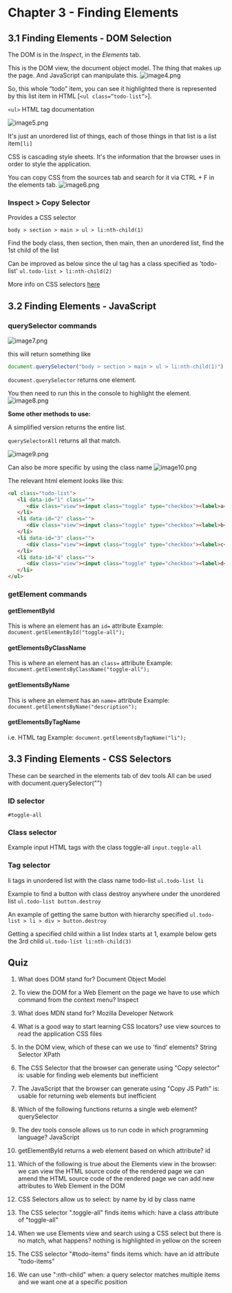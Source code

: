 # Chapter 3 - Finding Elements

## 3.1 Finding Elements - DOM Selection

The DOM is in the *Inspect*, in the *Elements* tab.

This is the DOM view, the document object model. The thing that makes up the page. And JavaScript can manipulate this.
![image4.png](assets/image4.png)

So, this whole “todo” item, you can see it highlighted there is represented by this list item in HTML [`<ul class=”todo-list”>`].

`<ul>` HTML tag documentation

![image5.png](assets/image5.png)

It's just an unordered list of things, each of those things in that list is a list item`[li]`

CSS is cascading style sheets. It's the information that the browser uses in order to style the application.

You can copy CSS from the sources tab and search for it via CTRL + F in the elements tab.
![image6.png](assets/image6.png)

### Inspect > Copy Selector

Provides a CSS selector

`body > section > main > ul > li:nth-child(1)`

Find the body class, then section, then main, then an unordered list, find the 1st child of the list

Can be improved as below since the ul tag has a class specified as 'todo-list'
`ul.todo-list > li:nth-child(2)`

More info on CSS selectors [here](https://developer.mozilla.org/en-US/docs/Web/CSS/CSS_selectors)

## 3.2 Finding Elements - JavaScript

### querySelector commands
![image7.png](assets/image7.png)

this will return something like

```javascript
document.querySelector("body > section > main > ul > li:nth-child(1)")
```

`document.querySelector` returns one element.

You then need to run this in the console to highlight the element.
![image8.png](assets/image8.png)

**Some other methods to use:**

A simplified version returns the entire list.

`querySelectorAll` returns all that match.

![image9.png](assets/image9.png)

Can also be more specific by using the class name
![image10.png](assets/image10.png)

The relevant html element looks like this:

```html
<ul class="todo-list">
   <li data-id="1" class="">
      <div class="view"><input class="toggle" type="checkbox"><label>a</label><button class="destroy"></button></div>
   </li>
   <li data-id="2" class="">
      <div class="view"><input class="toggle" type="checkbox"><label>b</label><button class="destroy"></button></div>
   </li>
   <li data-id="3" class="">
      <div class="view"><input class="toggle" type="checkbox"><label>c</label><button class="destroy"></button></div>
   </li>
   <li data-id="4" class="">
      <div class="view"><input class="toggle" type="checkbox"><label>d</label><button class="destroy"></button></div>
   </li>
</ul>
```

### getElement commands

#### getElementById
This is where an element has an `id=` attribute
Example:
`document.getElementById("toggle-all");
`
#### getElementsByClassName
This is where an element has an `class=` attribute
Example:
`document.getElementsByClassName("toggle-all");
`
#### getElementsByName
This is where an element has an `name=` attribute
Example:
`document.getElementsByName("description");
`
#### getElementsByTagName
i.e. HTML tag
Example:
`document.getElementsByTagName("li");
`

## 3.3 Finding Elements - CSS Selectors
These can be searched in the elements tab of dev tools
All can be used with
document.querySelector("")

### ID selector
`#toggle-all`

### Class selector
Example input HTML tags with the class toggle-all
`input.toggle-all`

### Tag selector
li tags in unordered list with the class name todo-list
`ul.todo-list li`

Example to find a button with class destroy anywhere under the unordered list 
`ul.todo-list button.destroy`

An example of getting the same button with hierarchy specified 
`ul.todo-list > li > div > button.destroy`

Getting a specified child within a list
Index starts at 1, example below gets the 3rd child
`ul.todo-list li:nth-child(3)`

## Quiz

1. What does DOM stand for?
   Document Object Model

2. To view the DOM for a Web Element on the page we have to use which command from the context menu?
   Inspect

3. What does MDN stand for?
   Mozilla Developer Network
  
4. What is a good way to start learning CSS locators?
   use view sources to read the application CSS files

5. In the DOM view, which of these can we use to 'find' elements?
   String
   Selector
   XPath

6. The CSS Selector that the browser can generate using "Copy selector" is:
   usable for finding web elements but inefficient
 
7. The JavaScript that the browser can generate using "Copy JS Path" is:
   usable for returning web elements but inefficient

8. Which of the following functions returns a single web element?
   querySelector

9. The dev tools console allows us to run code in which programming language?
   JavaScript

10. getElementById returns a web element based on which attribute?
    id

11. Which of the following is true about the Elements view in the browser:
    we can view the HTML source code of the rendered page
    we can amend the HTML source code of the rendered page
    we can add new attributes to Web Element in the DOM

12. CSS Selectors allow us to select:
    by name
    by id
    by class name

13. The CSS selector ".toggle-all" finds items which:
    have a class attribute of "toggle-all"

14. When we use Elements view and search using a CSS select but there is no match, what happens?
    nothing is highlighted in yellow on the screen

15. The CSS selector "#todo-items" finds items which:
    have an id attribute "todo-items"

16. We can use ":nth-child" when:
    a query selector matches multiple items and we want one at a specific position
